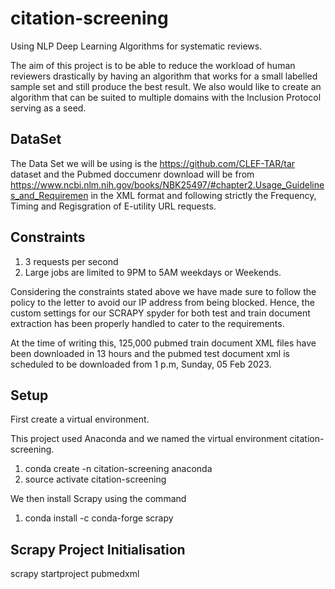 # citation-screening
Using NLP Deep Learning Algorithms for systematic reviews. 

The aim of this project is to be able to reduce the workload of human reviewers drastically by having an algorithm that works for a small labelled sample set and still produce the best result. We also would like to create an algorithm that can be suited to multiple domains with the Inclusion Protocol serving as a seed.

## DataSet
The Data Set we will be using is the https://github.com/CLEF-TAR/tar dataset and the Pubmed doccumenr download will be from https://www.ncbi.nlm.nih.gov/books/NBK25497/#chapter2.Usage_Guidelines_and_Requiremen in the XML format and following strictly the Frequency, Timing and Regisgration of E-utility URL requests.

## Constraints
1. 3 requests per second
2. Large jobs are limited to 9PM to 5AM weekdays or Weekends.

Considering the constraints stated above we have made sure to follow the policy to the letter to avoid our IP address from being blocked. Hence, the custom settings for our SCRAPY spyder for both test and train document extraction has been properly handled to cater to the requirements.

At the time of writing this, 125,000 pubmed train document XML files have been downloaded in 13 hours and the pubmed test document xml is scheduled to be downloaded from 1 p.m, Sunday, 05 Feb 2023.

## Setup
First create a virtual environment. 

This project used Anaconda and we named the virtual environment citation-screening.
1. conda create -n citation-screening anaconda
2. source activate citation-screening


We then install Scrapy using the command 
1. conda install -c conda-forge scrapy

## Scrapy Project Initialisation
scrapy startproject pubmedxml

